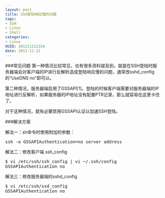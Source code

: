 ```yaml
---
layout: post
title: SSH登陆响应慢的问题
tags: 
- SSH
- Linux
- Shell
categories:
- Linux
UUID: 201211212334
date: 2012-11-21
---
```


###常见问题
第一种情况比较常见，也有很多资料提及到，就是在SSH登陆时服务器端会对客户端的IP进行反解析造成登陆响应慢的问题，通常改sshd_config的“UseDNS no”即可以。

第二种情况，服务器端启用了GSSAPI[1]。登陆的时候客户端需要对服务器端的IP地址进行反解析，如果服务器的IP地址没有配置PTR记录，那么就容易在这里卡住了。

对于这种情况，就有必要禁用GSSAPI认证以加速SSH登陆。

###解决方案

解法一：sh命令时使用附加的参数：
<pre id="bash">
ssh -o GSSAPIAuthentication=no server_address
</pre>

解法二：修改客户端 ssh_config
<pre id="bash">
$ vi /etc/ssh/ssh_config | vi ~/.ssh/config
GSSAPIAuthentication no
</pre>

解法三：修改服务器端的sshd_config
<pre id="bash">
$ vi /etc/ssh/ssd_config
GSSAPIAuthentication no
</pre>
